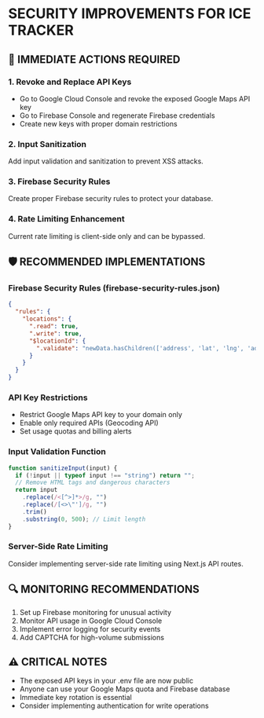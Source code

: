 # SECURITY IMPROVEMENTS FOR ICE TRACKER

## 🚨 IMMEDIATE ACTIONS REQUIRED

### 1. Revoke and Replace API Keys

- Go to Google Cloud Console and revoke the exposed Google Maps API key
- Go to Firebase Console and regenerate Firebase credentials
- Create new keys with proper domain restrictions

### 2. Input Sanitization

Add input validation and sanitization to prevent XSS attacks.

### 3. Firebase Security Rules

Create proper Firebase security rules to protect your database.

### 4. Rate Limiting Enhancement

Current rate limiting is client-side only and can be bypassed.

## 🛡️ RECOMMENDED IMPLEMENTATIONS

### Firebase Security Rules (firebase-security-rules.json)

```json
{
  "rules": {
    "locations": {
      ".read": true,
      ".write": true,
      "$locationId": {
        ".validate": "newData.hasChildren(['address', 'lat', 'lng', 'addedAt']) && newData.child('address').isString() && newData.child('lat').isNumber() && newData.child('lng').isNumber() && newData.child('addedAt').isString()"
      }
    }
  }
}
```

### API Key Restrictions

- Restrict Google Maps API key to your domain only
- Enable only required APIs (Geocoding API)
- Set usage quotas and billing alerts

### Input Validation Function

```javascript
function sanitizeInput(input) {
  if (!input || typeof input !== "string") return "";
  // Remove HTML tags and dangerous characters
  return input
    .replace(/<[^>]*>/g, "")
    .replace(/[<>\"']/g, "")
    .trim()
    .substring(0, 500); // Limit length
}
```

### Server-Side Rate Limiting

Consider implementing server-side rate limiting using Next.js API routes.

## 🔍 MONITORING RECOMMENDATIONS

1. Set up Firebase monitoring for unusual activity
2. Monitor API usage in Google Cloud Console
3. Implement error logging for security events
4. Add CAPTCHA for high-volume submissions

## ⚠️ CRITICAL NOTES

- The exposed API keys in your .env file are now public
- Anyone can use your Google Maps quota and Firebase database
- Immediate key rotation is essential
- Consider implementing authentication for write operations
